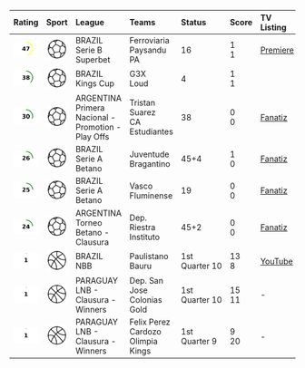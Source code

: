| Rating                                                                                                                                 | Sport                                                                                                                | League                                                | Teams                                | Status         | Score    | TV Listing                                                           |
|:---------------------------------------------------------------------------------------------------------------------------------------|:---------------------------------------------------------------------------------------------------------------------|:------------------------------------------------------|:-------------------------------------|:---------------|:---------|:---------------------------------------------------------------------|
| <img src="https://raw.githubusercontent.com/BlakeDuncan25/Donut-SVG-Ratings/bac4e4a278175106499642192132b1786a9aec38/47.svg" alt="47"> | <img src="https://raw.githubusercontent.com/BlakeDuncan25/Donut-SVG-Ratings/master/soccer.png" alt="Soccer">         | BRAZIL<br>Serie B Superbet                            | Ferroviaria<br>Paysandu PA           | 16             | 1<br>1   | <a href="https://www.sling.com/international/brazilian">Premiere</a> |
| <img src="https://raw.githubusercontent.com/BlakeDuncan25/Donut-SVG-Ratings/bac4e4a278175106499642192132b1786a9aec38/38.svg" alt="38"> | <img src="https://raw.githubusercontent.com/BlakeDuncan25/Donut-SVG-Ratings/master/soccer.png" alt="Soccer">         | BRAZIL<br>Kings Cup                                   | G3X<br>Loud                          | 4              | 1<br>1   | <a href="#N/A"></a>                                                  |
| <img src="https://raw.githubusercontent.com/BlakeDuncan25/Donut-SVG-Ratings/bac4e4a278175106499642192132b1786a9aec38/30.svg" alt="30"> | <img src="https://raw.githubusercontent.com/BlakeDuncan25/Donut-SVG-Ratings/master/soccer.png" alt="Soccer">         | ARGENTINA<br>Primera Nacional - Promotion - Play Offs | Tristan Suarez<br>CA Estudiantes     | 38             | 0<br>0   | <a href="https://watch.fanatiz.com/channels">Fanatiz</a>             |
| <img src="https://raw.githubusercontent.com/BlakeDuncan25/Donut-SVG-Ratings/bac4e4a278175106499642192132b1786a9aec38/26.svg" alt="26"> | <img src="https://raw.githubusercontent.com/BlakeDuncan25/Donut-SVG-Ratings/master/soccer.png" alt="Soccer">         | BRAZIL<br>Serie A Betano                              | Juventude<br>Bragantino              | 45+4           | 1<br>0   | <a href="https://watch.fanatiz.com/channels">Fanatiz</a>             |
| <img src="https://raw.githubusercontent.com/BlakeDuncan25/Donut-SVG-Ratings/bac4e4a278175106499642192132b1786a9aec38/25.svg" alt="25"> | <img src="https://raw.githubusercontent.com/BlakeDuncan25/Donut-SVG-Ratings/master/soccer.png" alt="Soccer">         | BRAZIL<br>Serie A Betano                              | Vasco<br>Fluminense                  | 19             | 0<br>0   | <a href="https://watch.fanatiz.com/channels">Fanatiz</a>             |
| <img src="https://raw.githubusercontent.com/BlakeDuncan25/Donut-SVG-Ratings/bac4e4a278175106499642192132b1786a9aec38/24.svg" alt="24"> | <img src="https://raw.githubusercontent.com/BlakeDuncan25/Donut-SVG-Ratings/master/soccer.png" alt="Soccer">         | ARGENTINA<br>Torneo Betano - Clausura                 | Dep. Riestra<br>Instituto            | 45+2           | 0<br>0   | <a href="https://watch.fanatiz.com/channels">Fanatiz</a>             |
| <img src="https://raw.githubusercontent.com/BlakeDuncan25/Donut-SVG-Ratings/bac4e4a278175106499642192132b1786a9aec38/1.svg" alt="1">   | <img src="https://raw.githubusercontent.com/BlakeDuncan25/Donut-SVG-Ratings/master/basketball.png" alt="Basketball"> | BRAZIL<br>NBB                                         | Paulistano<br>Bauru                  | 1st Quarter 10 | 13<br>8  | <a href="https://www.youtube.com/@NBBoficial/streams">YouTube</a>    |
| <img src="https://raw.githubusercontent.com/BlakeDuncan25/Donut-SVG-Ratings/bac4e4a278175106499642192132b1786a9aec38/1.svg" alt="1">   | <img src="https://raw.githubusercontent.com/BlakeDuncan25/Donut-SVG-Ratings/master/basketball.png" alt="Basketball"> | PARAGUAY<br>LNB - Clausura - Winners                  | Dep. San Jose<br>Colonias Gold       | 1st Quarter 10 | 15<br>11 | -                                                                    |
| <img src="https://raw.githubusercontent.com/BlakeDuncan25/Donut-SVG-Ratings/bac4e4a278175106499642192132b1786a9aec38/1.svg" alt="1">   | <img src="https://raw.githubusercontent.com/BlakeDuncan25/Donut-SVG-Ratings/master/basketball.png" alt="Basketball"> | PARAGUAY<br>LNB - Clausura - Winners                  | Felix Perez Cardozo<br>Olimpia Kings | 1st Quarter 9  | 9<br>20  | -                                                                    |